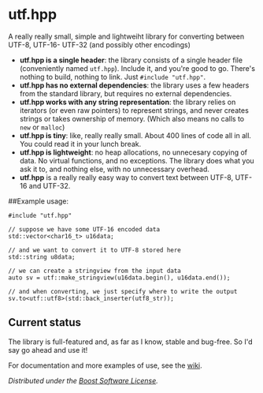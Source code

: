 # utf.hpp

A really really small, simple and lightweiht library for converting between UTF-8, UTF-16- UTF-32 (and possibly other encodings)


- **utf.hpp is a single header**: the library consists of a single header file (conveniently named `utf.hpp`). Include it, and you're good to go. There's nothing to build, nothing to link. Just `#include "utf.hpp"`.
- **utf.hpp has no external dependencies**: the library uses a few headers from the standard library, but requires no external dependencies.
-  **utf.hpp works with any string representation**: the library relies on iterators (or even raw pointers) to represent strings, and never creates strings or takes ownership of memory. (Which also means no calls to `new` or `malloc`)
- **utf.hpp is tiny**: like, really really small. About 400 lines of code all in all. You could read it in your lunch break.
- **utf.hpp is lightweight**: no heap allocations, no unnecesary copying of data. No virtual functions, and no exceptions. The library does what you ask it to, and nothing else, with no unnecessary overhead.
- **utf.hpp** is a really really easy way to convert text between UTF-8, UTF-16 and UTF-32.

##Example usage:


~~~
#include "utf.hpp"

// suppose we have some UTF-16 encoded data
std::vector<char16_t> u16data;

// and we want to convert it to UTF-8 stored here
std::string u8data;

// we can create a stringview from the input data
auto sv = utf::make_stringview(u16data.begin(), u16data.end());

// and when converting, we just specify where to write the output
sv.to<utf::utf8>(std::back_inserter(utf8_str));
~~~

## Current status
The library is full-featured and, as far as I know, stable and bug-free.
So I'd say go ahead and use it!

For documentation and more examples of use, see the [wiki](https://github.com/jalfd/utf.hpp/wiki).

*Distributed under the [Boost Software License](http://www.boost.org/LICENSE_1_0.txt).*